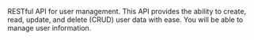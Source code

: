 RESTful API for user management. This API provides the ability to create, read, update, and delete (CRUD) user data with ease. You will be able to manage user information.
